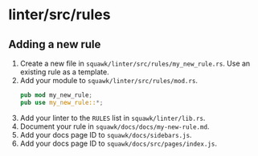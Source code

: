 # linter/src/rules

## Adding a new rule

1. Create a new file in `squawk/linter/src/rules/my_new_rule.rs`. Use an existing rule as a template.
2. Add your module to `squawk/linter/src/rules/mod.rs`.
   ```rust
   pub mod my_new_rule;
   pub use my_new_rule::*;
   ```
3. Add your linter to the `RULES` list in `squawk/linter/lib.rs`.
4. Document your rule in `squawk/docs/docs/my-new-rule.md`.
5. Add your docs page ID to `squawk/docs/sidebars.js`.
6. Add your docs page ID to `squawk/docs/src/pages/index.js`.
